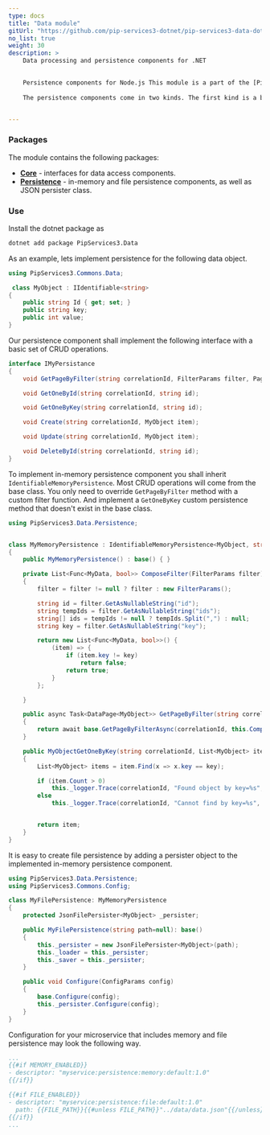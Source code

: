 ```yaml
---
type: docs
title: "Data module"
gitUrl: "https://github.com/pip-services3-dotnet/pip-services3-data-dotnet"
no_list: true
weight: 30
description: > 
    Data processing and persistence components for .NET

   
    Persistence components for Node.js This module is a part of the [Pip.Services](http://pipservices.org) polyglot microservices toolkit. It contains generic interfaces for data access components as well as abstract implementations for in-memory and file persistence.      
    
    The persistence components come in two kinds. The first kind is a basic persistence that can work with any object types and provides only minimal set of operations. The second kind is so called "identifieable" persistence with works with "identifable" data objects, i.e. objects that have unique ID field. The identifiable persistence provides a full set or CRUD operations that covers most common cases.


---
```



### Packages

The module contains the following packages:

* [**Core**](core) - interfaces for data access components. 
* [**Persistence**](persistence) - in-memory and file persistence components, as well as JSON persister class.


### Use

Install the dotnet package as
```bash
dotnet add package PipServices3.Data
```

As an example, lets implement persistence for the following data object.

```cs
using PipServices3.Commons.Data;

 class MyObject : IIdentifiable<string>
{
    public string Id { get; set; }
    public string key;
    public int value;
}
```

Our persistence component shall implement the following interface with a basic set of CRUD operations.

```cs
interface IMyPersistance
{
    void GetPageByFilter(string correlationId, FilterParams filter, PagingParams paging);

    void GetOneById(string correlationId, string id);

    void GetOneByKey(string correlationId, string id);

    void Create(string correlationId, MyObject item);

    void Update(string correlationId, MyObject item);

    void DeleteById(string correlationId, string id);
}

```

To implement in-memory persistence component you shall inherit `IdentifiableMemoryPersistence`. 
Most CRUD operations will come from the base class. You only need to override `GetPageByFilter` method with a custom filter function.
And implement a `GetOneByKey` custom persistence method that doesn't exist in the base class.

```cs
using PipServices3.Data.Persistence;


class MyMemoryPersistence : IdentifiableMemoryPersistence<MyObject, string>
{
    public MyMemoryPersistence() : base() { }

    private List<Func<MyData, bool>> ComposeFilter(FilterParams filter)
    {
        filter = filter != null ? filter : new FilterParams();

        string id = filter.GetAsNullableString("id");
        string tempIds = filter.GetAsNullableString("ids");
        string[] ids = tempIds != null ? tempIds.Split(",") : null;
        string key = filter.GetAsNullableString("key");

        return new List<Func<MyData, bool>>() {
            (item) => {
                if (item.key != key)
                    return false;
                return true;
            }
        };

    }

    public async Task<DataPage<MyObject>> GetPageByFilter(string correlationId, FilterParams filter, PagingParams paging)
    {
        return await base.GetPageByFilterAsync(correlationId, this.ComposeFilter(filter), paging).Result;
    }

    public MyObjectGetOneByKey(string correlationId, List<MyObject> item, string key)
    {
        List<MyObject> items = item.Find(x => x.key == key);

        if (item.Count > 0)
            this._logger.Trace(correlationId, "Found object by key=%s", key);
        else
            this._logger.Trace(correlationId, "Cannot find by key=%s", key);


        return item;
    }
}
```

It is easy to create file persistence by adding a persister object to the implemented in-memory persistence component.

```cs
using PipServices3.Data.Persistence;
using PipServices3.Commons.Config;

class MyFilePersistence: MyMemoryPersistence
{
    protected JsonFilePersister<MyObject> _persister;

    public MyFilePersistence(string path=null): base()
    {
        this._persister = new JsonFilePersister<MyObject>(path);
        this._loader = this._persister;
        this._saver = this._persister;
    }

    public void Configure(ConfigParams config)
    {
        base.Configure(config);
        this._persister.Configure(config);
    }
}
```

Configuration for your microservice that includes memory and file persistence may look the following way.

```yaml
...
{{#if MEMORY_ENABLED}}
- descriptor: "myservice:persistence:memory:default:1.0"
{{/if}}

{{#if FILE_ENABLED}}
- descriptor: "myservice:persistence:file:default:1.0"
  path: {{FILE_PATH}}{{#unless FILE_PATH}}"../data/data.json"{{/unless}}
{{/if}}
...
```